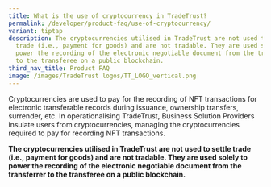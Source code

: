 ```yaml
---
title: What is the use of cryptocurrency in TradeTrust?
permalink: /developer/product-faq/use-of-cryptocurrency/
variant: tiptap
description: The cryptocurrencies utilised in TradeTrust are not used to settle
  trade (i.e., payment for goods) and are not tradable. They are used solely to
  power the recording of the electronic negotiable document from the transferrer
  to the transferee on a public blockchain.
third_nav_title: Product FAQ
image: /images/TradeTrust logos/TT_LOGO_vertical.png
---
```

<p>Cryptocurrencies are used to pay for the recording of NFT transactions
for electronic transferable records during issuance, ownership transfers,
surrender, etc. In operationalising TradeTrust, Business Solution Providers
insulate users from cryptocurrencies, managing the cryptocurrencies required
to pay for recording NFT transactions.</p>
<p><strong>The cryptocurrencies utilised in TradeTrust are not used to settle trade (i.e., payment for goods) and are not tradable. They are used solely to power the recording of the electronic negotiable document from the transferrer to the transferee on a public blockchain.</strong>
</p>